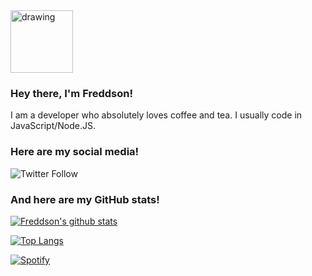 <img src="https://i.imgur.com/AReyfcs.jpeg" alt="drawing" width="100" height="100"/>

### Hey there, I'm Freddson!

I am a developer who absolutely loves coffee and tea. I usually code in JavaScript/Node.JS. 

### Here are my social media!

![Twitter Follow](https://img.shields.io/twitter/follow/Freddson6?logo=Twitter&style=flat-square)

### And here are my GitHub stats!

[![Freddson's github stats](https://github-readme-stats.vercel.app/api?username=Freddson&show_icons=true&count_private=true&include_all_commits=true)](https://github.com/Freddson)

[![Top Langs](https://github-readme-stats.vercel.app/api/top-langs/?username=Freddson&langs_count=6&layout=compact)](https://github.com/Freddson)

[![Spotify](https://Freddson.vercel.app/api/spotify)](https://open.spotify.com/user/11134635371)
